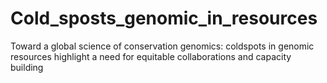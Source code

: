 # Cold_sposts_genomic_in_resources
Toward a global science of conservation genomics: coldspots in genomic resources highlight a need for equitable collaborations and capacity building 
